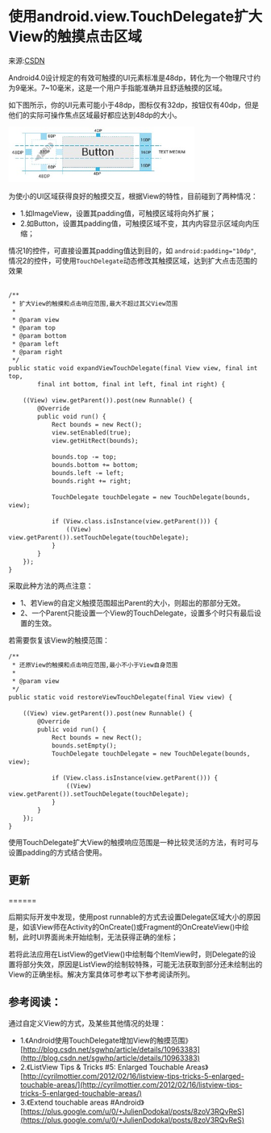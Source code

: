 #  使用android.view.TouchDelegate扩大View的触摸点击区域

来源:[CSDN](http://blog.csdn.net/tongcpp/article/details/23450975)

Android4.0设计规定的有效可触摸的UI元素标准是48dp，转化为一个物理尺寸约为9毫米。7~10毫米，这是一个用户手指能准确并且舒适触摸的区域。

如下图所示，你的UI元素可能小于48dp，图标仅有32dp，按钮仅有40dp，但是他们的实际可操作焦点区域最好都应达到48dp的大小。

![](1/1.jpg)

为使小的UI区域获得良好的触摸交互，根据View的特性，目前碰到了两种情况：

* 1.如ImageView，设置其padding值，可触摸区域将向外扩展；
* 2.如Button，设置其padding值，可触摸区域不变，其内内容显示区域向内压缩；

情况1的控件，可直接设置其padding值达到目的，如 `android:padding="10dp"`,情况2的控件，可使用`TouchDelegate`动态修改其触摸区域，达到扩大点击范围的效果

```

/**
 * 扩大View的触摸和点击响应范围,最大不超过其父View范围
 * 
 * @param view
 * @param top
 * @param bottom
 * @param left
 * @param right
 */
public static void expandViewTouchDelegate(final View view, final int top,
		final int bottom, final int left, final int right) {

	((View) view.getParent()).post(new Runnable() {
		@Override
		public void run() {
			Rect bounds = new Rect();
			view.setEnabled(true);
			view.getHitRect(bounds);

			bounds.top -= top;
			bounds.bottom += bottom;
			bounds.left -= left;
			bounds.right += right;

			TouchDelegate touchDelegate = new TouchDelegate(bounds, view);

			if (View.class.isInstance(view.getParent())) {
				((View) view.getParent()).setTouchDelegate(touchDelegate);
			}
		}
	});
}
```

采取此种方法的两点注意：

* 1、若View的自定义触摸范围超出Parent的大小，则超出的那部分无效。
* 2、一个Parent只能设置一个View的TouchDelegate，设置多个时只有最后设置的生效。

若需要恢复该View的触摸范围：

```
/**
 * 还原View的触摸和点击响应范围,最小不小于View自身范围
 * 
 * @param view
 */
public static void restoreViewTouchDelegate(final View view) {

	((View) view.getParent()).post(new Runnable() {
		@Override
		public void run() {
			Rect bounds = new Rect();
			bounds.setEmpty();
			TouchDelegate touchDelegate = new TouchDelegate(bounds, view);

			if (View.class.isInstance(view.getParent())) {
				((View) view.getParent()).setTouchDelegate(touchDelegate);
			}
		}
	});
}
```

使用TouchDelegate扩大View的触摸响应范围是一种比较灵活的方法，有时可与设置padding的方式结合使用。

## 更新

======

后期实际开发中发现，使用post runnable的方式去设置Delegate区域大小的原因是，如该View师在Activity的OnCreate()或Fragment的OnCreateView()中绘制，此时UI界面尚未开始绘制，无法获得正确的坐标；

若将此法应用在ListView的getView()中绘制每个ItemView时，则Delegate的设置将部分失效，原因是ListView的绘制较特殊，可能无法获取到部分还未绘制出的View的正确坐标。解决方案具体可参考以下参考阅读所列。

## 参考阅读：

通过自定义View的方式，及某些其他情况的处理：

* 1.《Android使用TouchDelegate增加View的触摸范围》 [http://blog.csdn.net/sgwhp/article/details/10963383](http://blog.csdn.net/sgwhp/article/details/10963383)
* 2.《ListView Tips & Tricks #5: Enlarged Touchable Areas》 [http://cyrilmottier.com/2012/02/16/listview-tips-tricks-5-enlarged-touchable-areas/](http://cyrilmottier.com/2012/02/16/listview-tips-tricks-5-enlarged-touchable-areas/)
* 3.《Extend touchable areas #Android》 [https://plus.google.com/u/0/+JulienDodokal/posts/8zoV3RQvReS](https://plus.google.com/u/0/+JulienDodokal/posts/8zoV3RQvReS)
